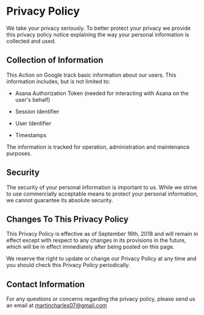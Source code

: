 # Privacy Policy

We take your privacy seriously. To better protect your privacy we provide
this privacy policy notice explaining the way your personal information is
collected and used.

## Collection of Information

This Action on Google track basic information about our users. This
information includes, but is not limited to:

* Asana Authorization Token (needed for interacting with Asana on the user's
  behalf)

* Session Identifier
* User Identifier
* Timestamps

The information is tracked for operation, administration and maintenance
purposes.

## Security

The security of your personal information is important to us. While we strive
to use commercially acceptable means to protect your personal information, we
cannot guarantee its absolute security.

## Changes To This Privacy Policy

This Privacy Policy is effective as of September 16th, 2018 and will remain
in effect except with respect to any changes in its provisions in the future,
which will be in effect immediately after being posted on this page.

We reserve the right to update or change our Privacy Policy at any time and you should
check this Privacy Policy periodically.

## Contact Information

For any questions or concerns regarding the privacy policy, please send us an
email at martincharles07@gmail.com
